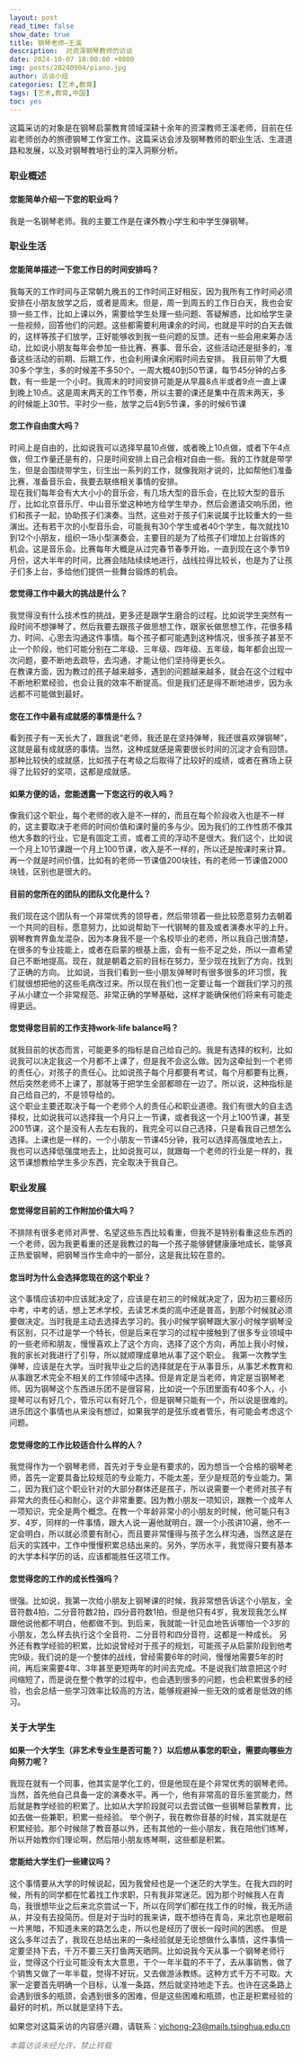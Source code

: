 ```yaml
---
layout: post
read_time: false
show_date: true
title: 钢琴老师—王溪
description:  对资深钢琴教师的访谈
date: 2024-10-07 18:00:00 +0800
img: posts/20240904/piano.jpg
author: 访谈小组
categories: [艺术,教育]
tags: [艺术,教育,中国]
toc: yes
---
```

这篇采访的对象是在钢琴启蒙教育领域深耕十余年的资深教师王溪老师，目前在任岩老师创办的旅德钢琴工作室工作。这篇采访会涉及钢琴教师的职业生活、生涯道路和发展，以及对钢琴教培行业的深入洞察分析。

### 职业概述

#### 您能简单介绍一下您的职业吗？
我是一名钢琴老师。我的主要工作是在课外教小学生和中学生弹钢琴。

### 职业生活

#### 您能简单描述一下您工作日的时间安排吗？
我每天的工作时间与正常朝九晚五的工作时间正好相反，因为我所有工作时间必须安排在小朋友放学之后，或者是周末。但是，周一到周五的工作日白天，我也会安排一些工作，比如上课以外，需要给学生处理一些问题、答疑解惑，比如给学生录一些视频，回答他们的问题。这些都需要利用课余的时间，也就是平时的白天去做的，这样等孩子们放学，正好能够收到我一些问题的反馈。还有一些会用来筹办活动，比如说小朋友每年会参加一些比赛、赛事、音乐会，这些活动还是挺多的，准备这些活动的前期、后期工作，也会利用课余闲暇时间去安排。
我目前带了大概30多个学生，多的时候差不多50个。一周大概40到50节课，每节45分钟的占多数，有一些是一个小时。我周末的时间安排可能是从早晨8点半或者9点一直上课到晚上10点。这是周末两天的工作节奏，所以主要的课还是集中在周末两天，多的时候能上30节。平时少一些，放学之后4到5节课，多的时候6节课

#### 您工作自由度大吗？
时间上是自由的，比如说我可以选择早晨10点做，或者晚上10点做，或者下午4点做，但工作量还是有的，只是时间安排上自己会相对自由一些。我的工作就是带学生，但是会围绕带学生，衍生出一系列的工作，就像我刚才说的，比如帮他们准备比赛，准备音乐会，我要去联络相关事情的安排。  
现在我们每年会有大大小小的音乐会，有几场大型的音乐会，在比较大型的音乐厅，比如北京音乐厅、中山音乐堂这种地方给学生举办，然后会邀请交响乐团，他们和孩子一起，协助孩子们演奏。当然，这些对于孩子们来说属于比较重大的一些演出。还有若干次的小型音乐会，可能我有30个学生或者40个学生，每次就找10到12个小朋友，组织一场小型演奏会，主要目的是为了给孩子们增加上台锻炼的机会。这是音乐会。比赛每年大概是从过完春节春季开始，一直到现在这个季节9月份，这大半年的时间，比赛会陆陆续续地进行，战线拉得比较长，也是为了让孩子们多上台，多给他们提供一些舞台锻炼的机会。

#### 您觉得工作中最大的挑战是什么？
我觉得没有什么技术性的挑战，更多还是跟学生磨合的过程。比如说学生突然有一段时间不想弹琴了，然后我要去跟孩子做思想工作，跟家长做思想工作，花很多精力、时间、心思去沟通这件事情。每个孩子都可能遇到这种情况，很多孩子甚至不止一个阶段，他们可能分别在二年级、三年级、四年级、五年级，每年都会出现一次问题，要不断地去疏导，去沟通，才能让他们坚持得更长久。  
在教课方面，因为教过的孩子越来越多，遇到的问题越来越多，就会在这个过程中不断地积累经验，也会让我的效率不断提高。但是我们还是得不断地进步，因为永远都不可能做到最好。

#### 您在工作中最有成就感的事情是什么？
看到孩子有一天长大了，跟我说“老师，我还是在坚持弹琴，我还很喜欢弹钢琴”，这就是最有成就感的事情。当然，这种成就感是需要很长时间的沉淀才会有回馈。那种比较快的成就感，比如孩子在考级之后取得了比较好的成绩，或者在赛场上获得了比较好的奖项，这都是成就感。

#### 如果方便的话，您能透露一下您这行的收入吗？
像我们这个职业，每个老师的收入是不一样的，而且在每个阶段收入也是不一样的，这主要取决于老师的时间价值和课时量的多与少。因为我们的工作性质不像其他大多数的行业，它是有固定工资，或者工资的浮动不是很大。我们这个，比如说一个月上10节课跟一个月上100节课，收入是不一样的，所以还是按课时来计算。再一个就是时间价值，比如有的老师一节课值200块钱，有的老师一节课值2000块钱，区别也是很大的。

#### 目前的您所在的团队的团队文化是什么？
我们现在这个团队有一个非常优秀的领导者，然后带领着一些比较愿意努力去朝着一个共同的目标，愿意努力，比如说帮助下一代钢琴的普及或者演奏水平的上升。钢琴教育界鱼龙混杂，因为本身我不是一个名校毕业的老师，所以我自己很清楚，在很多的专业技能上，或者在启蒙的根基上面，会有一些不足之处，所以一直希望自己不断地提高。现在，就是朝着之前的目标在努力，至少现在找到了方向，找到了正确的方向。
比如说，当我们看到一些小朋友弹琴时有很多很多的坏习惯，我们就很想把他的这些毛病改过来。所以现在我们也一定要让每一个跟我们学习的孩子从小建立一个非常规范、非常正确的学琴基础，这样才能确保他们将来有可能走得更远。

#### 您觉得您目前的工作支持work-life balance吗？
就我目前的状态而言，可能更多的指标是自己给自己的。我是有选择的权利，比如说我可以决定我这一个月都不上课了，但是我不会这么做。因为这牵扯到一个老师的责任心，对孩子的责任心。比如说孩子每个月都要有考试，每个月都要有比赛，然后突然老师不上课了，那就等于把学生全部都晾在一边了。所以说，这种指标是自己给自己的，不是领导给的。  
这个职业主要还取决于每一个老师个人的责任心和职业道德。我们有很大的自主选择权，比如说我可以选择我一个月只上一节课，或者我这一个月上100节课，甚至200节课，这个是没有人去左右我的，我完全可以自己选择，只是看我自己想怎么选择。上课也是一样的，一个小朋友一节课45分钟，我可以选择高强度地去上，我也可以选择低强度地去上，比如说我可以，就跟每一个老师的行业是一样的，我这节课想教给学生多少东西，完全取决于我自己。

### 职业发展

#### 您觉得您目前的工作附加价值大吗？
不排除有很多老师对声誉、名望这些东西比较看重，但我不是特别看重这些东西的一个老师，因为我更看重的还是我教过的每一个孩子能够健健康康地成长，能够真正热爱钢琴，把钢琴当作生命中的一部分，这是我比较在意的。

#### 您当时为什么会选择您现在的这个职业？
这个事情应该初中应该就决定了，应该是在初三的时候就决定了，因为初三要经历中考，中考的话，想上艺术学校，去读艺术类的高中还是普高，到那个时候就必须要做决定。当时我是主动去选择去学习的。我小时候学钢琴跟大家小时候学钢琴没有区别，只不过是学一个特长，但是后来在学习的过程中接触到了很多专业领域中的一些老师和朋友，慢慢喜欢上了这个方向，选择了这个方向，再加上我小时候，我的家长对我进行了引导，所以就顺理成章地从事了这个职业。 
我第一次教学生弹琴，应该是在大学。当时我毕业之后的选择就是在于从事音乐，从事艺术教育和从事跟艺术完全不相关的工作领域中选择。但是肯定是当老师，肯定是当钢琴老师。因为钢琴这个东西进乐团不是很容易，比如说一个乐团里面有40多个人，小提琴可以有好几个，管乐可以有好几个，但是钢琴只能有一个，所以说是很难的。进乐团这个事情也从来没有想过，如果我学的是弦乐或者管乐，有可能会考虑这个问题。

#### 您觉得您的工作比较适合什么样的人？
我觉得作为一个钢琴老师，首先对于专业是有要求的，因为想当一个合格的钢琴老师，首先一定要具备比较规范的专业能力，不能太差，至少是规范的专业能力。第二，因为我们这个职业针对的大部分群体还是孩子，所以说需要一个老师对孩子有非常大的责任心和耐心，这个非常重要。因为教小朋友一项知识，跟教一个成年人一项知识，完全是两个概念。在教一个年龄非常小的小朋友的时候，他可能只有3岁、4岁，同样的一件事情，跟大人说一遍他就明白，跟一个小孩讲10遍，他不一定会明白，所以就必须要有耐心，而且要非常懂得与孩子怎么样沟通，当然这是在后天的实践中，工作中慢慢积累总结出来的。另外，学历水平，我觉得只要有基本的大学本科学历的话，应该都能胜任这项工作。

#### 您觉得您的工作的成长性强吗？
很强。比如说，我第一次给小朋友上钢琴课的时候，我非常想告诉这个小朋友，全音符数4拍，二分音符数2拍，四分音符数1拍，但是他只有4岁，我发现我怎么样跟他说他都不明白，他都做不到。到后来，我就能一针见血地告诉哪怕一个3岁的小朋友，怎么样去执行这个全音符、二分音符和四分音符，这都是一种成长。 
另外还有教学经验的积累，比如说曾经对于孩子的规划，可能孩子从启蒙阶段到他考完9级，我们说的是一个整体的战线，曾经需要6年的时间，慢慢地需要5年的时间，再后来需要4年、3年甚至更短两年的时间去完成。不是说我们故意把这个时间缩短了，而是说在整个教学的过程中，也会遇到很多的问题，也会积累很多的经验，也会总结一些学习效率比较高的方法，能够规避掉一些无效的或者是低效的练习。

### 关于大学生

#### 如果一个大学生（非艺术专业生是否可能？）以后想从事您的职业，需要向哪些方向努力呢？
我现在就有一个同事，他其实是学化工的，但是他现在是个非常优秀的钢琴老师。当然，首先他自己具备一定的演奏水平。再一个，他有非常高的音乐鉴赏能力，然后就是教学经验的积累了。比如从大学阶段就可以去尝试做一些钢琴启蒙教育，比如去做一些兼职，积累一些经验。 
举个例子，我在教你音基的时候，其实就是在积累经验。那个时候除了教音基以外，还有其他的一些小朋友，我在陪他们练琴，所以开始教你们理论啊，然后陪小朋友练琴啊，这些都是积累。

#### 您能给大学生们一些建议吗？
这个事情要从大学的时候说起，因为我曾经也是一个迷茫的大学生。在我大四的时候，所有的同学都在忙着找工作求职，只有我非常迷茫。因为那个时候我人在青岛，我很想毕业之后来北京尝试一下，所以在同学们都在找工作的时候，我无所适从，并没有去投简历。但是对于当时的我来讲，既不想待在青岛，来北京也是眼前一片黑暗，不知道未来的路怎么走，所以也是经历了很长一段时间的困惑。 
但是这么多年过去了，我现在总结出来的一条经验就是无论想做什么事情，这件事情一定要坚持下去，千万不要三天打鱼两天晒网。比如说我今天从事一个钢琴老师行业，觉得这个行业可能没有太大意思，干个一年半载的不干了，去从事销售，做了个销售又做了一年半载，觉得不好玩，又去做游泳教练。这种方式千万不可取。大家一定要首先明确一个目标，认准一条路，然后就坚持地走下去。也许在这条路上会遇到很多的瓶颈，会遇到很多的困难，但是这些困难和瓶颈，也正是积累经验的最好的时机，所以就是坚持下去。

如果您对这篇采访的内容感兴趣，请联系：yichong-23@mails.tsinghua.edu.cn  

<em style="color: gray;">本篇访谈未经允许，禁止转载</em>
